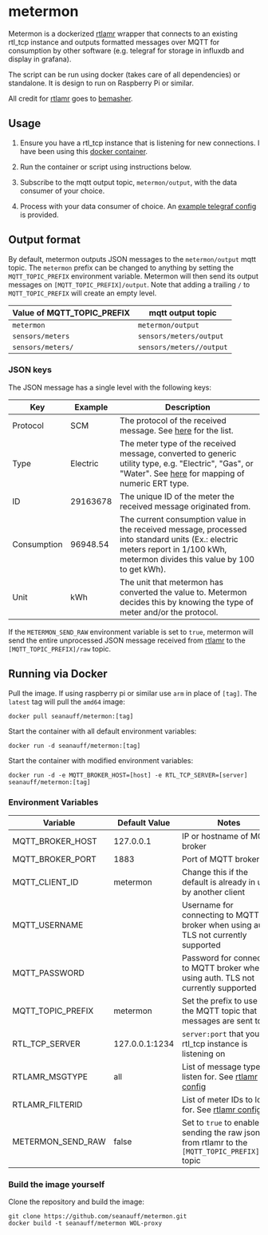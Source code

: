 # metermon

Metermon is a dockerized [rtlamr] wrapper that connects to an existing rtl_tcp instance and outputs formatted messages over MQTT for consumption by other software (e.g. telegraf for storage in influxdb and display in grafana).

The script can be run using docker (takes care of all dependencies) or standalone. It is design to run on Raspberry Pi or similar.

All credit for [rtlamr] goes to [bemasher](https://github.com/bemasher).

## Usage

1. Ensure you have a rtl_tcp instance that is listening for new connections. I have been using this [docker container](https://github.com/radiowitness/librtlsdr-docker).

2. Run the container or script using instructions below.

3. Subscribe to the mqtt output topic, `metermon/output`, with the data consumer of your choice.

4. Process with your data consumer of choice. An [example telegraf config](/telegraf_example.conf) is provided.

## Output format

By default, metermon outputs JSON messages to the `metermon/output` mqtt topic. The `metermon` prefix can be changed to anything by setting the `MQTT_TOPIC_PREFIX` environment variable. Metermon will then send its output messages on `[MQTT_TOPIC_PREFIX]/output`. Note that adding a trailing `/` to `MQTT_TOPIC_PREFIX` will create an empty level.

|Value of MQTT_TOPIC_PREFIX|mqtt output topic|
|--------------------------|-----------------|
|`metermon`                |`metermon/output`|
|`sensors/meters`          |`sensors/meters/output`|
|`sensors/meters/`         |`sensors/meters//output`|

### JSON keys

The JSON message has a single level with the following keys:

|Key         |Example     |Description|
|------------|------------|-----------|
|Protocol    | SCM        |The protocol of the received message. See [here](https://github.com/bemasher/rtlamr/wiki/Protocol) for the list.          |
|Type        | Electric   |The meter type of the received message, converted to generic utility type, e.g. "Electric", "Gas", or "Water". See [here](https://github.com/bemasher/rtlamr/blob/master/meters.md) for mapping of numeric ERT type.           |
|ID          |29163678    |The unique ID of the meter the received message originated from.           |
|Consumption |96948.54    |The current consumption value in the received message, processed into standard units (Ex.: electric meters report in 1/100 kWh, metermon divides this value by 100 to get kWh).            |
|Unit        | kWh        |The unit that metermon has converted the value to. Metermon decides this by knowing the type of meter and/or the protocol.           |

If the `METERMON_SEND_RAW` environment variable is set to `true`, metermon will send the entire unprocessed JSON message received from [rtlamr] to the `[MQTT_TOPIC_PREFIX]/raw` topic.

## Running via Docker

Pull the image. If using raspberry pi or similar use `arm` in place of `[tag]`. The `latest` tag will pull the `amd64` image:

```shell
docker pull seanauff/metermon:[tag]
```

Start the container with all default environment variables:

```shell
docker run -d seanauff/metermon:[tag]
```

Start the container with modified environment variables:

```shell
docker run -d -e MQTT_BROKER_HOST=[host] -e RTL_TCP_SERVER=[server] seanauff/metermon:[tag]
```

### Environment Variables

| Variable          | Default Value | Notes |
|-------------------|---------------|-------|
| MQTT_BROKER_HOST  |  127.0.0.1    |IP or hostname of MQTT broker       |
| MQTT_BROKER_PORT  |  1883         |Port of MQTT broker       |
| MQTT_CLIENT_ID    |  metermon   |Change this if the default is already in use by another client       |
| MQTT_USERNAME     |               |Username for connecting to MQTT broker when using auth. TLS not currently supported       |
| MQTT_PASSWORD     |               |Password for connecting to MQTT broker when using auth. TLS not currently supported       |
| MQTT_TOPIC_PREFIX | metermon    |Set the prefix to use for the MQTT topic that messages are sent to       |
| RTL_TCP_SERVER    |127.0.0.1:1234 |`server:port` that your rtl_tcp instance is listening on |
| RTLAMR_MSGTYPE    |all|List of message types to listen for. See [rtlamr config](https://github.com/bemasher/rtlamr/wiki/Configuration)|
| RTLAMR_FILTERID   |               |List of meter IDs to look for. See [rtlamr config](https://github.com/bemasher/rtlamr/wiki/Configuration)       |
| METERMON_SEND_RAW | false         |Set to `true` to enable sending the raw json from rtlamr to the `[MQTT_TOPIC_PREFIX]/raw` topic      |

### Build the image yourself

Clone the repository and build the image:

```shell
git clone https://github.com/seanauff/metermon.git
docker build -t seanauff/metermon WOL-proxy
```

[rtlamr]: https://github.com/bemasher/rtlamr
